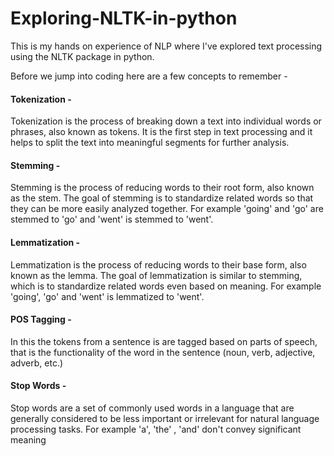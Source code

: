 # Exploring-NLTK-in-python
This is my hands on experience of NLP where I've explored text processing using the NLTK package in python. 

Before we jump into coding here are a few concepts to remember - 

#### Tokenization - 
Tokenization is the process of breaking down a text into individual words or phrases, also known as tokens. It is the first step in text processing and it helps to split the text into meaningful segments for further analysis.

#### Stemming - 
Stemming is the process of reducing words to their root form, also known as the stem. The goal of stemming is to standardize related words so that they can be more easily analyzed together. For example 'going' and 'go' are stemmed to 'go' and 'went' is stemmed to 'went'.
 
#### Lemmatization - 
Lemmatization is the process of reducing words to their base form, also known as the lemma. The goal of lemmatization is similar to stemming, which is to standardize related words even based on meaning. For example 'going', 'go' and 'went' is lemmatized to 'went'.

#### POS Tagging - 
In this the tokens from a sentence is are tagged based on parts of speech, that is the functionality of the word in the sentence (noun, verb, adjective, adverb, etc.)

#### Stop Words - 
Stop words are a set of commonly used words in a language that are generally considered to be less important or irrelevant for natural language processing tasks. For example 'a', 'the' , 'and' don't convey significant meaning
